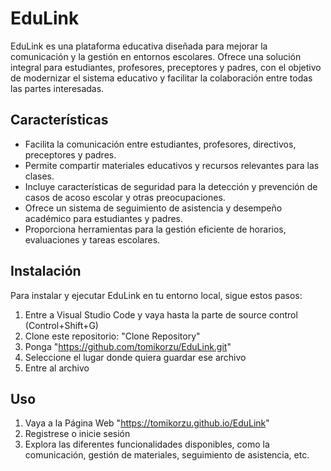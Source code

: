 # EduLink

EduLink es una plataforma educativa diseñada para mejorar la comunicación y la gestión en entornos escolares. 
Ofrece una solución integral para estudiantes, profesores, preceptores y padres, 
con el objetivo de modernizar el sistema educativo y facilitar la colaboración 
entre todas las partes interesadas.

## Características
- Facilita la comunicación entre estudiantes, profesores, directivos, preceptores y padres.
- Permite compartir materiales educativos y recursos relevantes para las clases.
- Incluye características de seguridad para la detección y prevención de casos de acoso escolar y otras preocupaciones.
- Ofrece un sistema de seguimiento de asistencia y desempeño académico para estudiantes y padres.
- Proporciona herramientas para la gestión eficiente de horarios, evaluaciones y tareas escolares.

## Instalación
Para instalar y ejecutar EduLink en tu entorno local, sigue estos pasos:
1. Entre a Visual Studio Code y vaya hasta la parte de source control (Control+Shift+G)
2. Clone este repositorio: "Clone Repository"
3. Ponga "https://github.com/tomikorzu/EduLink.git"
4. Seleccione el lugar donde quiera guardar ese archivo
5. Entre al archivo

## Uso
1. Vaya a la Página Web "https://tomikorzu.github.io/EduLink"
2. Registrese o inicie sesión
3. Explora las diferentes funcionalidades disponibles, como la comunicación, gestión de materiales, seguimiento de asistencia, etc.
